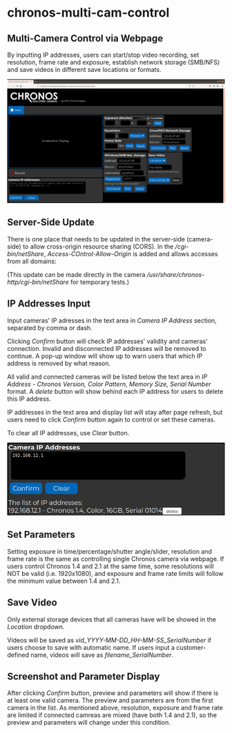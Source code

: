 # chronos-multi-cam-control

## Multi-Camera Control via Webpage

By inputting IP addresses, users can start/stop video recording, set resolution, frame rate and exposure, establish network storage (SMB/NFS) and save videos in different save locations or formats.

![image](https://github.com/krontech/chronos-multi-cam-control/blob/master/screenshots/whole_screen.png)

## Server-Side Update

There is one place that needs to be updated in the server-side (camera-side) to allow cross-origin resource sharing (CORS). In the */cgi-bin/netShare*, *Access-COntrol-Allow-Origin* is added and allows accesses from all domains:

(This update can be made directly in the camera */usr/share/chronos-http/cgi-bin/netShare* for temporary tests.)

## IP Addresses Input

Input cameras' IP adresses in the text area in *Camera IP Address* section, separated by comma or dash. 

Clicking *Confirm* button will check IP addresses' validity and cameras' connection. Invalid and disconnected IP addresses will be removed to continue. A pop-up window will show up to warn users that which IP address is removed by what reason. 

All valid and connected cameras will be listed below the text area in *IP Address - Chronos Version, Color Pattern, Memory Size, Serial Number* format. A *delete* button will show behind each IP address for users to delete this IP address. 

IP addresses in the text area and display list will stay after page refresh, but users need to click *Confirm* button again to control or set these cameras.

To clear all IP addresses, use *Clear* button.

![image](https://github.com/krontech/chronos-multi-cam-control/blob/master/screenshots/cmarea_ip_addresses.png)

## Set Parameters

Setting exposure in time/percentage/shutter angle/slider, resolution and frame rate is the same as controlling single Chronos camera via webpage. If users control Chronos 1.4 and 2.1 at the same time, some resolutions will NOT be valid (i.e. 1920x1080), and exposure and frame rate limits will follow the minimum value between 1.4 and 2.1.

## Save Video

Only external storage devices that all cameras have will be showed in the *Location* dropdown.

Videos will be saved as *vid_YYYY-MM-DD_HH-MM-SS_SerialNumber* if users choose to save with automatic name. If users input a customer-defined name, videos will save as *filename_SerialNumber*.

## Screenshot and Parameter Display

After clicking *Confirm* button, preview and parameters will show if there is at least one valid camera. The preview and parameters are from the first camera in the list. As mentioned above, resolution, exposure and frame rate are limited if connected camreas are mixed (have both 1.4 and 2.1), so the preview and parameters will change under this condition. 
